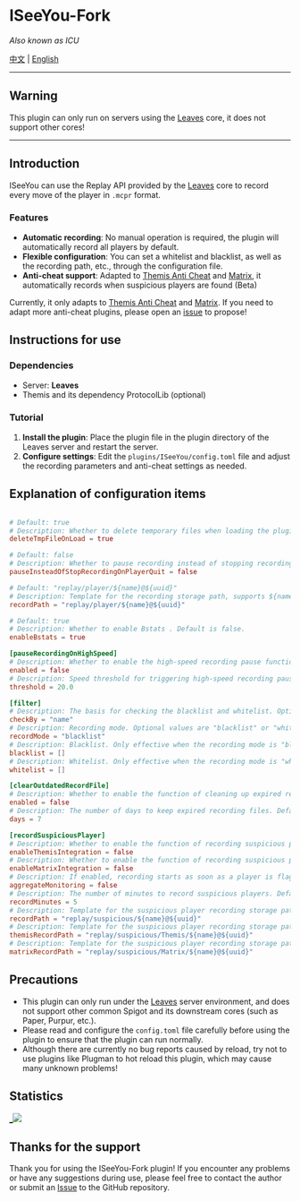 # ISeeYou-Fork

_Also known as ICU_

[中文](README_CN.md) | [English](README.MD)

---

## Warning

This plugin can only run on servers using the [Leaves](https://leavesmc.org/) core, it does not support other cores!

---

## Introduction

ISeeYou can use the Replay API provided by the [Leaves](https://leavesmc.org/) core to record every move of the player in `.mcpr` format.

### Features

- **Automatic recording**: No manual operation is required, the plugin will automatically record all players by default.
- **Flexible configuration**: You can set a whitelist and blacklist, as well as the recording path, etc., through the configuration file.
- **Anti-cheat support**: Adapted to [Themis Anti Cheat](https://www.spigotmc.org/resources/themis-anti-cheat-1-17-1-20-bedrock-support-paper-compatibility-free-optimized.90766/) and [Matrix](https://matrix.rip/), it automatically records when suspicious players are found (Beta)

Currently, it only adapts to [Themis Anti Cheat](https://www.spigotmc.org/resources/themis-anti-cheat-1-17-1-20-bedrock-support-paper-compatibility-free-optimized.90766/) and [Matrix](https://matrix.rip/). If you need to adapt more anti-cheat plugins, please open an [issue](https://github.com/Xavier-MC/ISeeYou/issues) to propose!

## Instructions for use

### Dependencies

- Server: **Leaves**
- Themis and its dependency ProtocolLib (optional)

### Tutorial

1. **Install the plugin**: Place the plugin file in the plugin directory of the Leaves server and restart the server.
2. **Configure settings**: Edit the `plugins/ISeeYou/config.toml` file and adjust the recording parameters and anti-cheat settings as needed.

## Explanation of configuration items

```toml

# Default: true
# Description: Whether to delete temporary files when loading the plugin. Default is true.
deleteTmpFileOnLoad = true

# Default: false
# Description: Whether to pause recording instead of stopping recording when the player quits the game. Default is false.
pauseInsteadOfStopRecordingOnPlayerQuit = false

# Default: "replay/player/${name}@${uuid}"
# Description: Template for the recording storage path, supports ${name} and ${uuid} variables.
recordPath = "replay/player/${name}@${uuid}"

# Default: true
# Description: Whether to enable Bstats . Default is false.
enableBstats = true

[pauseRecordingOnHighSpeed]
# Description: Whether to enable the high-speed recording pause function. This function pauses recording when the player moves at high speed. Default is false.
enabled = false
# Description: Speed threshold for triggering high-speed recording pause. Default is 20.00.
threshold = 20.0

[filter]
# Description: The basis for checking the blacklist and whitelist. Optional values are "name" or "uuid". Default is "name", which means the player's names are filled in the blacklist and whitelist below.
checkBy = "name"
# Description: Recording mode. Optional values are "blacklist" or "whitelist". Default is "blacklist".
recordMode = "blacklist"
# Description: Blacklist. Only effective when the recording mode is "blacklist".
blacklist = []
# Description: Whitelist. Only effective when the recording mode is "whitelist".
whitelist = []

[clearOutdatedRecordFile]
# Description: Whether to enable the function of cleaning up expired recording files. Default is false.
enabled = false
# Description: The number of days to keep expired recording files. Default is 7 days.
days = 7

[recordSuspiciousPlayer]
# Description: Whether to enable the function of recording suspicious players (Themis). Default is true (it's ineffective if Themis isn't installed).
enableThemisIntegration = false
# Description: Whether to enable the function of recording suspicious players (Matrix). Default is true (it's ineffective if Matrix isn't installed).
enableMatrixIntegration = false
# Description: If enabled, recording starts as soon as a player is flagged by any anti-cheat system, and it won't duplicate recordings. If disabled, mixed flags may cause duplicate recordings.
aggregateMonitoring = false
# Description: The number of minutes to record suspicious players. Default is 5 minutes.
recordMinutes = 5
# Description: Template for the suspicious player recording storage path, supports ${name} and ${uuid} variables. Only meaningful if aggregateMonitoring = false.
recordPath = "replay/suspicious/${name}@${uuid}"
# Description: Template for the suspicious player recording storage path, supports ${name} and ${uuid} variables. Only meaningful if aggregateMonitoring = true.
themisRecordPath = "replay/suspicious/Themis/${name}@${uuid}"
# Description: Template for the suspicious player recording storage path, supports ${name} and ${uuid} variables. Only meaningful if aggregateMonitoring = true.
matrixRecordPath = "replay/suspicious/Matrix/${name}@${uuid}"

```

## Precautions

- This plugin can only run under the [Leaves](https://leavesmc.top/) server environment, and does not support other common Spigot and its downstream cores (such as Paper, Purpur, etc.).
- Please read and configure the `config.toml` file carefully before using the plugin to ensure that the plugin can run normally.
- Although there are currently no bug reports caused by reload, try not to use plugins like Plugman to hot reload this plugin, which may cause many unknown problems!

## Statistics
[_![](https://bstats.org/signatures/bukkit/ISeeYou-Fork.svg)](https://bstats.org/plugin/bukkit/ISeeYou-Fork/21068)

## Thanks for the support

Thank you for using the ISeeYou-Fork plugin! If you encounter any problems or have any suggestions during use, please feel free to contact the author or submit an [Issue](https://github.com/Xavier-MC/ISeeYou/issues) to the GitHub repository.